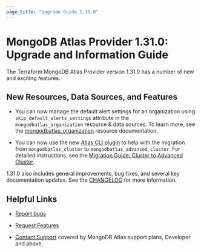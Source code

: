 ```yaml
---
page_title: "Upgrade Guide 1.31.0"
---
```


# MongoDB Atlas Provider 1.31.0: Upgrade and Information Guide

The Terraform MongoDB Atlas Provider version 1.31.0 has a number of new and exciting features.

## New Resources, Data Sources, and Features

- You can now manage the default alert settings for an organization using `skip_default_alerts_settings` attribute  in the `mongodbatlas_organization` resource & data sources. To learn more, see the [mongodbatlas_organization](https://registry.terraform.io/providers/mongodb/mongodbatlas/latest/docs/resources/organization) resource documentation.

- You can now use the new [Atlas CLI plugin](https://github.com/mongodb-labs/atlas-cli-plugin-terraform) to help with the migration from `mongodbatlas_cluster` to `mongodbatlas_advanced_cluster`. For detailed instructions, see the [Migration Guide: Cluster to Advanced Cluster](cluster-to-advanced-cluster-migration-guide).

1.31.0 also includes general improvements, bug fixes, and several key documentation updates. See the [CHANGELOG](https://github.com/mongodb/terraform-provider-mongodbatlas/blob/master/CHANGELOG.md) for more information.

## Helpful Links

* [Report bugs](https://github.com/mongodb/terraform-provider-mongodbatlas/issues)

* [Request Features](https://feedback.mongodb.com/forums/924145-atlas?category_id=370723)

* [Contact Support](https://docs.atlas.mongodb.com/support/) covered by MongoDB Atlas support plans, Developer and above.
